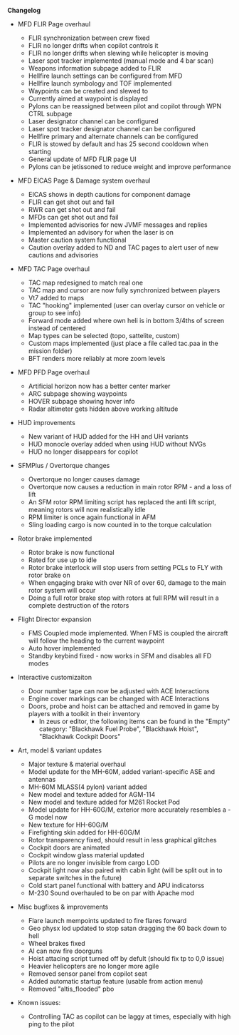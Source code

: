 **Changelog**
- MFD FLIR Page overhaul
  - FLIR synchronization between crew fixed
  - FLIR no longer drifts when copilot controls it
  - FLIR no longer drifts when slewing while helicopter is moving
  - Laser spot tracker implemented (manual mode and 4 bar scan)
  - Weapons information subpage added to FLIR
  - Hellfire launch settings can be configured from MFD
  - Hellfire launch symbology and TOF implemented
  - Waypoints can be created and slewed to
  - Currently aimed at waypoint is displayed
  - Pylons can be reassigned between pilot and copilot through WPN CTRL subpage
  - Laser designator channel can be configured
  - Laser spot tracker designator channel can be configured
  - Hellfire primary and alternate channels can be configured
  - FLIR is stowed by default and has 25 second cooldown when starting
  - General update of MFD FLIR page UI
  - Pylons can be jetissoned to reduce weight and improve performance

- MFD EICAS Page & Damage system overhaul
  - EICAS shows in depth cautions for component damage
  - FLIR can get shot out and fail
  - RWR can get shot out and fail
  - MFDs can get shot out and fail
  - Implemented advisories for new JVMF messages and replies
  - Implemented an advisory for when the laser is on 
  - Master caution system functional
  - Caution overlay added to ND and TAC pages to alert user of new cautions and advisories

- MFD TAC Page overhaul
  - TAC map redesigned to match real one
  - TAC map and cursor are now fully synchronized between players
  - Vt7 added to maps
  - TAC "hooking" implemented (user can overlay cursor on vehicle or group to see info)
  - Forward mode added where own heli is in bottom 3/4ths of screen instead of centered
  - Map types can be selected (topo, sattelite, custom)
  - Custom maps implemented (just place a file called tac.paa in the mission folder)
  - BFT renders more reliably at more zoom levels

- MFD PFD Page overhaul
  - Artificial horizon now has a better center marker
  - ARC subpage showing waypoints
  - HOVER subpage showing hover info
  - Radar altimeter gets hidden above working altitude

- HUD improvements
  - New variant of HUD added for the HH and UH variants
  - HUD monocle overlay added when using HUD without NVGs
  - HUD no longer disappears for copilot

- SFMPlus / Overtorque changes
  - Overtorque no longer causes damage
  - Overtorque now causes a reduction in main rotor RPM - and a loss of lift
  - An SFM rotor RPM limiting script has replaced the anti lift script, meaning rotors will now realistically idle
  - RPM limiter is once again functional in AFM
  - Sling loading cargo is now counted in to the torque calculation

- Rotor brake implemented
  - Rotor brake is now functional
  - Rated for use up to idle
  - Rotor brake interlock will stop users from setting PCLs to FLY with rotor brake on
  - When engaging brake with over NR of over 60, damage to the main rotor system will occur
  - Doing a full rotor brake stop with rotors at full RPM will result in a complete destruction of the rotors

- Flight Director expansion
  - FMS Coupled mode implemented. When FMS is coupled the aircraft will follow the heading to the current waypoint
  - Auto hover implemented
  - Standby keybind fixed - now works in SFM and disables all FD modes

- Interactive customizaiton
  - Door number tape can now be adjusted with ACE Interactions
  - Engine cover markings can be changed with ACE Interactions
  - Doors, probe and hoist can be attached and removed in game by players with a toolkit in their inventory
    - In zeus or editor, the following items can be found in the "Empty" category: "Blackhawk Fuel Probe", "Blackhawk Hoist", "Blackhawk Cockpit Doors"

- Art, model & variant updates
  - Major texture & material overhaul
  - Model update for the MH-60M, added variant-specific ASE and antennas
  - MH-60M MLASS(4 pylon) variant added
  - New model and texture added for AGM-114
  - New model and texture added for M261 Rocket Pod
  - Model update for HH-60G/M, exterior more accurately resembles a -G model now
  - New texture for HH-60G/M
  - Firefighting skin added for HH-60G/M
  - Rotor transparency fixed, should result in less graphical glitches
  - Cockpit doors are animated
  - Cockpit window glass material updated
  - Pilots are no longer invisible from cargo LOD
  - Cockpit light now also paired with cabin light (will be split out in to separate switches in the future)
  - Cold start panel functional with battery and APU indicatorss
  - M-230 Sound overhauled to be on par with Apache mod

- Misc bugfixes & improvements
  - Flare launch mempoints updated to fire flares forward
  - Geo physx lod updated to stop satan dragging the 60 back down to hell
  - Wheel brakes fixed
  - AI can now fire doorguns
  - Hoist attacing script turned off by defult (should fix tp to 0,0 issue)
  - Heavier helicopters are no longer more agile
  - Removed sensor panel from copilot seat
  - Added automatic startup feature (usable from action menu)
  - Removed "altis_flooded" pbo

- Known issues:
  - Controlling TAC as copilot can be laggy at times, especially with high ping to the pilot
